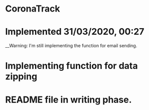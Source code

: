 # CoronaTrack

# Implemented 31/03/2020, 00:27
__Warning: I'm still implementing the function for email sending.

# Implementing function for data zipping
# README file in writing phase.
